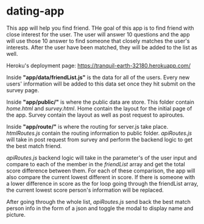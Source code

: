 # dating-app

This app will help you find friend. THe goal of this app is to find friend with close interest for the user. The user will answer 10 questions and the app will use those 10 answer to find someone that closely matches the user's interests. After the user have been matched, they will be added to the list as well.

Heroku's deployment page: https://tranquil-earth-32180.herokuapp.com/

Inside **"app/data/friendList.js"** is the data for all of the users. Every new users' information will be added to this data set once they hit submit on the survey page.

Inside **"app/public/"** is where the public data are store. This folder contain *home.html* and *survey.html*. Home contain the layout for the initial page of the app. Survey contain the layout as well as post request to apiroutes.

Inside **"app/route/"** is where the routing for server.js take place. *htmlRoutes.js* contain the routing information to public folder. *apiRoutes.js* will take in post request from survey and perform the backend logic to get the best match friend.

*apiRoutes.js* backend logic will take in the parameter's of the user input and compare to each of the member in the *friendList* array and get the total score difference between them. For each of these comparison, the app will also compare the current lowest different in score. If there is someone with a lower difference in score as the for loop going through the friendList array, the current lowest score person's information will be replaced.

After going through the whole list, *apiRoutes.js* send back the best match person info in the form of a json and toggle the modal to display name and picture.